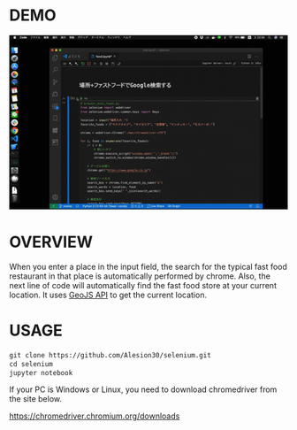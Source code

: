 # DEMO

<p align="center">
<img src="./img/demo.gif">
</p>

# OVERVIEW

When you enter a place in the input field, the search for the typical fast food restaurant in that place is automatically performed by chrome. Also, the next line of code will automatically find the fast food store at your current location. It uses [GeoJS API](https://opengeoscience.github.io/geojs/) to get the current location.

# USAGE

```terminal
git clone https://github.com/Alesion30/selenium.git
cd selenium
jupyter notebook
```

If your PC is Windows or Linux, you need to download chromedriver from the site below.

https://chromedriver.chromium.org/downloads